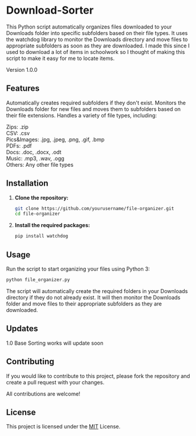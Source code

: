 # Download-Sorter
This Python script automatically organizes files downloaded to your Downloads folder into specific subfolders based on their file types. It uses the watchdog library to monitor the Downloads directory and move files to appropriate subfolders as soon as they are downloaded. I made this since I used to download a lot of items in schoolwork so I thought of making this script to make it easy for me to locate items.

Version 1.0.0

## Features

Automatically creates required subfolders if they don't exist.
Monitors the Downloads folder for new files and moves them to subfolders based on their file extensions.    Handles a variety of file types, including: 

Zips: .zip   
CSV: .csv   
Pics&Images: .jpg, .jpeg, .png, .gif, .bmp  
PDFs: .pdf   
Docs: .doc, .docx, .odt   
Music: .mp3, .wav, .ogg  
Others: Any other file types   

## Installation

1. **Clone the repository:**
    ```bash
    git clone https://github.com/yourusername/file-organizer.git
    cd file-organizer
    ```

2. **Install the required packages:**
    ```bash
    pip install watchdog
    ```

## Usage

Run the script to start organizing your files using Python 3:

```bash
python file_organizer.py
```

The script will automatically create the required folders in your Downloads directory if they do not already exist. It will then monitor the Downloads folder and move files to their appropriate subfolders as they are downloaded.

## Updates

1.0 Base Sorting works will update soon

## Contributing

If you would like to contribute to this project, please fork the repository and create a pull request with your changes. 

All contributions are welcome!



## License

This project is licensed under the [MIT](https://choosealicense.com/licenses/mit/) License. 


